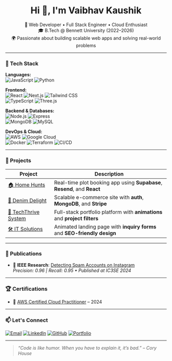 <h1 align="center">Hi 👋, I'm Vaibhav Kaushik</h1>
<p align="center">
  🚀 Web Developer • Full Stack Engineer • Cloud Enthusiast <br>
  🎓 B.Tech @ Bennett University (2022–2026) <br>
  🌍 Passionate about building scalable web apps and solving real-world problems
</p>

---

### 🔧 Tech Stack

**Languages:**  
![JavaScript](https://img.shields.io/badge/-JavaScript-F7DF1E?logo=javascript&logoColor=000) 
![Python](https://img.shields.io/badge/-Python-3776AB?logo=python&logoColor=white)

**Frontend:**  
![React](https://img.shields.io/badge/-React-61DAFB?logo=react&logoColor=black) 
![Next.js](https://img.shields.io/badge/-Next.js-000000?logo=next.js) 
![Tailwind CSS](https://img.shields.io/badge/-Tailwind-38B2AC?logo=tailwind-css)  
![TypeScript](https://img.shields.io/badge/-TypeScript-3178C6?logo=typescript&logoColor=white) 
![Three.js](https://img.shields.io/badge/-Three.js-000000?logo=three.js)

**Backend & Databases:**  
![Node.js](https://img.shields.io/badge/-Node.js-339933?logo=node.js&logoColor=white) 
![Express](https://img.shields.io/badge/-Express.js-000000?logo=express)  
![MongoDB](https://img.shields.io/badge/-MongoDB-47A248?logo=mongodb&logoColor=white) 
![MySQL](https://img.shields.io/badge/-MySQL-4479A1?logo=mysql&logoColor=white)

**DevOps & Cloud:**  
![AWS](https://img.shields.io/badge/-AWS-232F3E?logo=amazon-aws) 
![Google Cloud](https://img.shields.io/badge/-GCP-4285F4?logo=google-cloud&logoColor=white)  
![Docker](https://img.shields.io/badge/-Docker-2496ED?logo=docker&logoColor=white) 
![Terraform](https://img.shields.io/badge/-Terraform-623CE4?logo=terraform) 
![CI/CD](https://img.shields.io/badge/-CI/CD-292929?logo=githubactions)

---

### 🧩 Projects

| Project | Description |
|--------|-------------|
| [🏠 Home Hunts](https://github.com/vibhu2208/home-hunts) | Real-time plot booking app using **Supabase**, **Resend**, and **React** |
| [👖 Denim Delight](https://github.com/vibhu2208/denim-delight-hub) | Scalable e-commerce site with **auth**, **MongoDB**, and **Stripe** |
| [💼 TechThrive System](https://github.com/vibhu2208/thecthtrive) | Full-stack portfolio platform with **animations** and **project filters** |
| [🛠️ IT Solutions](https://github.com/vibhu2208/It-Solutions) | Animated landing page with **inquiry forms** and **SEO-friendly design** |

---

### 📰 Publications

- 📄 **IEEE Research**: [Detecting Spam Accounts on Instagram](https://ieeexplore.ieee.org/document/10593608)  
  _Precision: 0.96 | Recall: 0.95 • Published at IC3SE 2024_

---

### 🏆 Certifications

- 🏅 [AWS Certified Cloud Practitioner](https://www.credly.com/badges/13529703-bce2-4593-8d4e-c046e60eda69/public_url) – 2024

---

### 📫 Let's Connect

[![Email](https://img.shields.io/badge/-Email-D14836?style=flat&logo=gmail&logoColor=white)](mailto:vaibhavsingh5373@gmail.com)
[![LinkedIn](https://img.shields.io/badge/-LinkedIn-0077B5?logo=linkedin&logoColor=white)](https://www.linkedin.com/in/vaibhav-kaushik-83a3a1245/)
[![GitHub](https://img.shields.io/badge/-GitHub-181717?logo=github&logoColor=white)](https://github.com/vibhu2208)
[![Portfolio](https://img.shields.io/badge/-Portfolio-000000?logo=vercel&logoColor=white)](https://techthrivesystem.com/)

---

> _“Code is like humor. When you have to explain it, it’s bad.” – Cory House_
